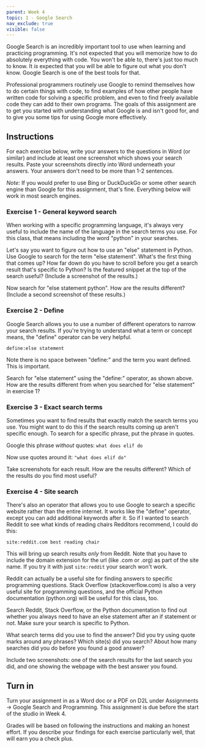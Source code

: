 ```yaml
---
parent: Week 4
topic: 1 - Google Search
nav_exclude: true
visible: false
---
```


Google Search is an incredibly important tool to use when learning and practicing programming. It's not expected that you will memorize how to do absolutely everything with code. You won't be able to, there's just too much to know. It *is* expected that you will be able to figure out what you don't know. Google Search is one of the best tools for that.

Professional programmers routinely use Google to remind themselves how to do certain things with code, to find examples of how other people have written code for solving a specific problem, and even to find freely available code they can add to their own programs. The goals of this assignment are to get you started with understanding what Google is and isn't good for, and to give you some tips for using Google more effectively.

## Instructions

For each exercise below, write your answers to the questions in Word (or similar) and include at least one screenshot which shows your search results. Paste your screenshots directly into Word underneath your answers. Your answers don't need to be more than 1-2 sentences.

*Note:* If you would prefer to use Bing or DuckDuckGo or some other search engine than Google for this assignment, that's fine. Everything below will work in most search engines.

### Exercise 1 - General keyword search

When working with a specific programming language, it's always very useful to include the name of the language in the search terms you use. For this class, that means including the word "python" in your searches.

Let's say you want to figure out how to use an "else" statement in Python. Use Google to search for the term "else statement". What's the first thing that comes up? How far down do you have to scroll before you get a search result that's specific to Python? Is the featured snippet at the top of the search useful? (Include a screenshot of the results.)

Now search for "else statement python". How are the results different? (Include a second screenshot of these results.)

### Exercise 2 - Define

Google Search allows you to use a number of different operators to narrow your search results. If you're trying to understand what a term or concept means, the "define" operator can be very helpful. 

`define:else statement`

Note there is no space between "define:" and the term you want defined. This is important.

Search for "else statement" using the "define:" operator, as shown above. How are the results different from when you searched for "else statement" in exercise 1?

### Exercise 3 - Exact search terms

Sometimes you want to find results that exactly match the search terms you use. You might want to do this if the search results coming up aren't specific enough. To search for a specific phrase, put the phrase in quotes. 

Google this phrase *without* quotes: `what does elif do`

Now use quotes around it: `"what does elif do"`

Take screenshots for each result. How are the results different? Which of the results do you find most useful?

### Exercise 4 - Site search

There's also an operator that allows you to use Google to search a specific website rather than the entire internet. It works like the "define" operator, except you can add additional keywords after it. So if I wanted to search Reddit to see what kinds of reading chairs Redditors recommend, I could do this:

`site:reddit.com best reading chair`

This will bring up search results *only* from Reddit. Note that you have to include the domain extension for the url (like .com or .org) as part of the site name. If you try it with just `site:reddit` your search won't work.

Reddit can actually be a useful site for finding answers to specific programming questions. Stack Overflow (stackoverflow.com) is also a very useful site for programming questions, and the official Python documentation (python.org) will be useful for this class, too.

Search Reddit, Stack Overflow, or the Python documentation to find out whether you always need to have an else statement after an if statement or not. Make sure your search is specific to Python. 

What search terms did you use to find the answer? Did you try using quote marks around any phrases? Which site(s) did you search? About how many searches did you do before you found a good answer? 

Include two screenshots: one of the search results for the last search you did, and one showing the webpage with the best answer you found.

## Turn in

Turn your assignment in as a Word doc or a PDF on D2L under Assignments -> Google Search and Programming. This assignment is due before the start of the studio in Week 4.

Grades will be based on following the instructions and making an honest effort. If you describe your findings for each exercise particularly well, that will earn you a check plus.